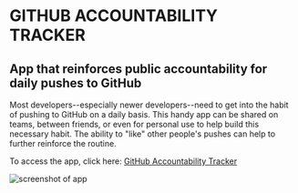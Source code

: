 <h1>GITHUB ACCOUNTABILITY TRACKER</h1>
<h2>App that reinforces public accountability for daily pushes to GitHub</h2>
<p>Most developers--especially newer developers--need to get into the habit of pushing to GitHub on a daily basis. This handy app can be shared on teams, between friends, or even for personal use to help build this necessary habit. The ability to "like" other people's pushes can help to further reinforce the routine.</p>
<p>To access the app, click here: <a href="https://occ-github-tracker.herokuapp.com">GitHub Accountability Tracker</a></p>
<img src="https://imgur.com/sCMVpl5.png" alt="screenshot of app">